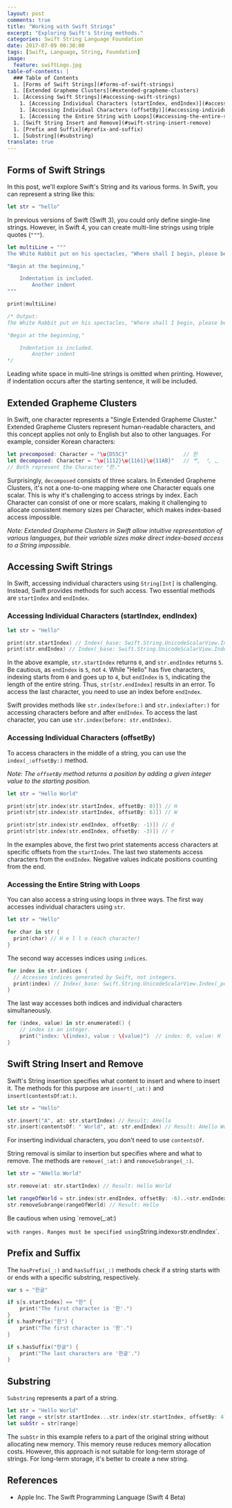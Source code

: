 ```yaml
---
layout: post
comments: true
title: "Working with Swift Strings"
excerpt: "Exploring Swift's String methods."
categories: Swift String Language Foundation
date: 2017-07-09 00:30:00
tags: [Swift, Language, String, Foundation]
image:
  feature: swiftLogo.jpg
table-of-contents: |
  ### Table of Contents
  1. [Forms of Swift Strings](#forms-of-swift-strings)
  1. [Extended Grapheme Clusters](#extended-grapheme-clusters)
  1. [Accessing Swift Strings](#accessing-swift-strings)
    1. [Accessing Individual Characters (startIndex, endIndex)](#accessing-individual-characters-startindex-endindex)
    1. [Accessing Individual Characters (offsetBy)](#accessing-individual-characters-offsetby)
    1. [Accessing the Entire String with Loops](#accessing-the-entire-string-with-loops)
  1. [Swift String Insert and Remove](#swift-string-insert-remove)
  1. [Prefix and Suffix](#prefix-and-suffix)
  1. [Substring](#substring)
translate: true
---
```


## Forms of Swift Strings

In this post, we'll explore Swift's String and its various forms. In Swift, you can represent a string like this:

```swift
let str = "hello"
```

In previous versions of Swift (Swift 3), you could only define single-line strings. However, in Swift 4, you can create multi-line strings using triple quotes (`"""`).

```swift
let multiLine = """
The White Rabbit put on his spectacles, "Where shall I begin, please begin your Majesty?" he asked.

"Begin at the beginning,"

    Indentation is included.
        Another indent
"""

print(multiLine)

/* Output:
The White Rabbit put on his spectacles, "Where shall I begin, please begin your Majesty?" he asked.

"Begin at the beginning,"

    Indentation is included.
        Another indent
*/
```

Leading white space in multi-line strings is omitted when printing. However, if indentation occurs after the starting sentence, it will be included.

## Extended Grapheme Clusters

In Swift, one character represents a "Single Extended Grapheme Cluster." Extended Grapheme Clusters represent human-readable characters, and this concept applies not only to English but also to other languages. For example, consider Korean characters:

```swift
let precomposed: Character = "\u{D55C}"                  // 한
let decomposed: Character = "\u{1112}\u{1161}\u{11AB}"   // ᄒ, ᅡ, ᆫ
// Both represent the Character "한."
```

Surprisingly, `decomposed` consists of three scalars. In Extended Grapheme Clusters, it's not a one-to-one mapping where one Character equals one scalar. This is why it's challenging to access strings by index. Each Character can consist of one or more scalars, making it challenging to allocate consistent memory sizes per Character, which makes index-based access impossible.

*Note: Extended Grapheme Clusters in Swift allow intuitive representation of various languages, but their variable sizes make direct index-based access to a String impossible.*

## Accessing Swift Strings

In Swift, accessing individual characters using `String[Int]` is challenging. Instead, Swift provides methods for such access. Two essential methods are `startIndex` and `endIndex`.

### Accessing Individual Characters (startIndex, endIndex)

```swift
let str = "Hello"

print(str.startIndex) // Index(_base: Swift.String.UnicodeScalarView.Index(_position: 0), _countUTF16: 1)
print(str.endIndex) // Index(_base: Swift.String.UnicodeScalarView.Index(_position: 5), _countUTF16: 0)
```

In the above example, `str.startIndex` returns `0`, and `str.endIndex` returns `5`. Be cautious, as `endIndex` is `5`, not `4`. While "Hello" has five characters, indexing starts from `0` and goes up to `4`, but `endIndex` is `5`, indicating the length of the entire string. Thus, `str[str.endIndex]` results in an error. To access the last character, you need to use an index before `endIndex`.

Swift provides methods like `str.index(before:)` and `str.index(after:)` for accessing characters before and after `endIndex`. To access the last character, you can use `str.index(before: str.endIndex)`.

### Accessing Individual Characters (offsetBy)

To access characters in the middle of a string, you can use the `index(_:offsetBy:)` method.

*Note: The `offsetBy` method returns a position by adding a given integer value to the starting position.*

```swift
let str = "Hello World"

print(str[str.index(str.startIndex, offsetBy: 0)]) // H
print(str[str.index(str.startIndex, offsetBy: 6)]) // W

print(str[str.index(str.endIndex, offsetBy: -1)]) // d
print(str[str.index(str.endIndex, offsetBy: -3)]) // r
```

In the examples above, the first two print statements access characters at specific offsets from the `startIndex`. The last two statements access characters from the `endIndex`. Negative values indicate positions counting from the end.

### Accessing the Entire String with Loops

You can also access a string using loops in three ways. The first way accesses individual characters using `str`.

```swift
let str = "Hello"

for char in str {
  print(char) // H e l l o (each character)
}
```

The second way accesses indices using `indices`.

```swift
for index in str.indices {
  // Accesses indices generated by Swift, not integers.
  print(index) // Index(_base: Swift.String.UnicodeScalarView.Index(_position: 0), _countUTF16: 1)...
}
```

The last way accesses both indices and individual characters simultaneously.

```swift
for (index, value) in str.enumerated() {
    // index is an integer.
    print("index: \(index), value : \(value)")  // index: 0, value: H
}
```

## Swift String Insert and Remove

Swift's String insertion specifies what content to insert and where to insert it. The methods for this purpose are `insert(_:at:)` and `insert(contentsOf:at:)`.

```swift
let str = "Hello"

str.insert("A", at: str.startIndex) // Result: AHello
str.insert(contentsOf: " World", at: str.endIndex) // Result: AHello World
```

For inserting individual characters, you don't need to use `contentsOf`.

String removal is similar to insertion but specifies where and what to remove. The methods are `remove(_:at:)` and `removeSubrange(_:)`.

```swift
let str = "AHello World"

str.remove(at: str.startIndex) // Result: Hello World

let rangeOfWorld = str.index(str.endIndex, offsetBy: -6)..<str.endIndex
str.removeSubrange(rangeOfWorld) // Result: Hello
```

Be cautious when using `remove(_:at:)

` with ranges. Ranges must be specified using `String.index` or `str.endIndex`.

## Prefix and Suffix

The `hasPrefix(_:)` and `hasSuffix(_:)` methods check if a string starts with or ends with a specific substring, respectively.

```swift
var s = "한글"

if s[s.startIndex] == "한" {
    print("The first character is '한'.")
}
if s.hasPrefix("한") {
    print("The first character is '한'.")
}

if s.hasSuffix("한글") {
    print("The last characters are '한글'.")
}
```

## Substring

`Substring` represents a part of a string.

```swift
let str = "Hello World"
let range = str[str.startIndex...str.index(str.startIndex, offsetBy: 4)]
let subStr = str[range]
```

The `subStr` in this example refers to a part of the original string without allocating new memory. This memory reuse reduces memory allocation costs. However, this approach is not suitable for long-term storage of strings. For long-term storage, it's better to create a new string.

## References
* Apple Inc. The Swift Programming Language (Swift 4 Beta)